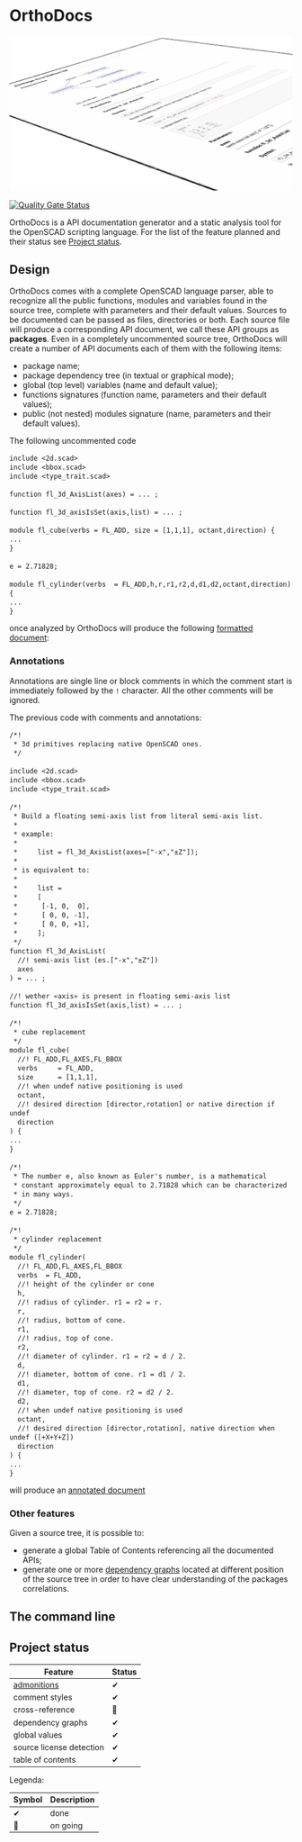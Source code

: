 # OrthoDocs

![Package output example](docs/package.png "Package output example")

[![Quality Gate Status](https://sonarcloud.io/api/project_badges/measure?project=ggabbiani_orthodocs&metric=alert_status)](https://sonarcloud.io/project/overview?id=ggabbiani_orthodocs)

OrthoDocs is a API documentation generator and a static analysis tool for the OpenSCAD scripting language. For the list of the feature planned and their status see [Project status](#project-status).

## Design

OrthoDocs comes with a complete OpenSCAD language parser, able to recognize all the public functions, modules and variables found in the source tree, complete with parameters and their default values. Sources to be documented can be passed as files, directories or both. Each source file will produce a corresponding API document, we call these API groups as **packages**.
Even in a completely uncommented source tree, OrthoDocs will create a number of API documents each of them with the following items:

* package name;
* package dependency tree (in textual or graphical mode);
* global (top level) variables (name and default value);
* functions signatures (function name, parameters and their default values);
* public (not nested) modules signature (name, parameters and their default values).

The following uncommented code

```text
include <2d.scad>
include <bbox.scad>
include <type_trait.scad>

function fl_3d_AxisList(axes) = ... ;

function fl_3d_axisIsSet(axis,list) = ... ;

module fl_cube(verbs = FL_ADD, size = [1,1,1], octant,direction) {
...
}

e = 2.71828;

module fl_cylinder(verbs  = FL_ADD,h,r,r1,r2,d,d1,d2,octant,direction) {
...
}
```

once analyzed by OrthoDocs will produce the following [formatted document](examples/uncommented.md):

### Annotations

Annotations are single line or block comments in which the comment start is immediately followed by the `!` character. All the other comments will be ignored.

The previous code with comments and annotations:

```text
/*!
 * 3d primitives replacing native OpenSCAD ones.
 */

include <2d.scad>
include <bbox.scad>
include <type_trait.scad>

/*!
 * Build a floating semi-axis list from literal semi-axis list.
 *
 * example:
 *
 *     list = fl_3d_AxisList(axes=["-x","±Z"]);
 *
 * is equivalent to:
 *
 *     list =
 *     [
 *      [-1, 0,  0],
 *      [ 0, 0, -1],
 *      [ 0, 0, +1],
 *     ];
 */
function fl_3d_AxisList(
  //! semi-axis list (es.["-x","±Z"])
  axes
) = ... ;

//! wether «axis» is present in floating semi-axis list
function fl_3d_axisIsSet(axis,list) = ... ;

/*!
 * cube replacement
 */
module fl_cube(
  //! FL_ADD,FL_AXES,FL_BBOX
  verbs     = FL_ADD,
  size      = [1,1,1],
  //! when undef native positioning is used
  octant,
  //! desired direction [director,rotation] or native direction if undef
  direction
) {
...
}

/*!
 * The number e, also known as Euler's number, is a mathematical
 * constant approximately equal to 2.71828 which can be characterized
 * in many ways.
 */
e = 2.71828;

/*!
 * cylinder replacement
 */
module fl_cylinder(
  //! FL_ADD,FL_AXES,FL_BBOX
  verbs  = FL_ADD,
  //! height of the cylinder or cone
  h,
  //! radius of cylinder. r1 = r2 = r.
  r,
  //! radius, bottom of cone.
  r1,
  //! radius, top of cone.
  r2,
  //! diameter of cylinder. r1 = r2 = d / 2.
  d,
  //! diameter, bottom of cone. r1 = d1 / 2.
  d1,
  //! diameter, top of cone. r2 = d2 / 2.
  d2,
  //! when undef native positioning is used
  octant,
  //! desired direction [director,rotation], native direction when undef ([+X+Y+Z])
  direction
) {
...
}
```
will produce an [annotated document](examples/annotated.md)

### Other features

Given a source tree, it is possible to:
* generate a global Table of Contents referencing all the documented APIs;
* generate one or more [dependency graphs](examples/dependecies.md) located at different position of the source tree in order to have clear understanding of the packages correlations.


## The command line

## Project status

| Feature      | Status
| -----------  | ------
| [admonitions](https://www.markdownguide.org/hacks/#admonitions)| ✔
| comment styles            | ✔ 
| cross-reference           | 🚧  
| dependency graphs         | ✔
| global values             | ✔
| source license detection  | ✔
| table of contents         | ✔

Legenda:

| Symbol | Description  |
|--------|--------------|
|✔       | done         |
|🚧      | on going     |
